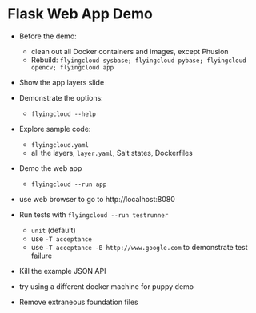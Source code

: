 # Flask Web App Demo

* Before the demo:
    * clean out all Docker containers and images, except Phusion
    * Rebuild: `flyingcloud sysbase; flyingcloud pybase; flyingcloud opencv; flyingcloud app`
* Show the app layers slide
* Demonstrate the options:
    * `flyingcloud --help`
* Explore sample code:
    * `flyingcloud.yaml`
    * all the layers, `layer.yaml`, Salt states, Dockerfiles
* Demo the web app
    * `flyingcloud --run app`
* use web browser to go to http://localhost:8080
* Run tests with `flyingcloud --run testrunner`
    * `unit` (default)
    * use `-T acceptance`
    * use `-T acceptance -B http://www.google.com` to demonstrate test failure



* Kill the example JSON API
* try using a different docker machine for puppy demo
* Remove extraneous foundation files
